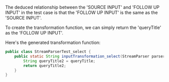 The deduced relationship between the 'SOURCE INPUT' and 'FOLLOW UP INPUT' in the test case is that the 'FOLLOW UP INPUT' is the same as the 'SOURCE INPUT'. 

To create the transformation function, we can simply return the 'queryTitle' as the 'FOLLOW UP INPUT'.

Here's the generated transformation function:

```java
public class StreamParserTest_select {
    public static String inputTransformation_select(StreamParser parser, String queryTitle) throws IOException  {
        String queryTitle2 = queryTitle;
        return queryTitle2;
    }
}
```